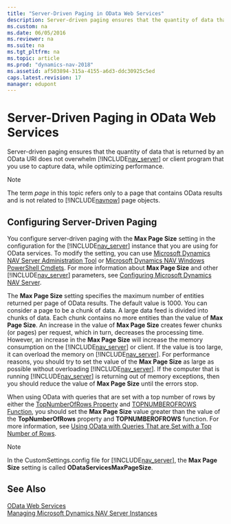 ```yaml
---
title: "Server-Driven Paging in OData Web Services"
description: Server-driven paging ensures that the quantity of data that is returned by an OData URI does not overwhelm nav_server or client program that you use to capture data, while optimizing performance.
ms.custom: na
ms.date: 06/05/2016
ms.reviewer: na
ms.suite: na
ms.tgt_pltfrm: na
ms.topic: article
ms.prod: "dynamics-nav-2018"
ms.assetid: af503894-315a-4155-a6d3-ddc30925c5ed
caps.latest.revision: 17
manager: edupont
---
```

# Server-Driven Paging in OData Web Services
Server-driven paging ensures that the quantity of data that is returned by an OData URI does not overwhelm [!INCLUDE[nav_server](includes/nav_server_md.md)] or client program that you use to capture data, while optimizing performance.  
  
> [!NOTE]  
>  The term *page* in this topic refers only to a page that contains OData results and is not related to [!INCLUDE[navnow](includes/navnow_md.md)] page objects.  
  
## Configuring Server-Driven Paging  
 You configure server-driven paging with the **Max Page Size** setting in the configuration for the [!INCLUDE[nav_server](includes/nav_server_md.md)] instance that you are using for OData services. To modify the setting, you can use [Microsoft Dynamics NAV Server Administration Tool](Microsoft-Dynamics-NAV-Server-Administration-Tool.md) or [Microsoft Dynamics NAV Windows PowerShell Cmdlets](Microsoft-Dynamics-NAV-Windows-PowerShell-Cmdlets.md). For more information about **Max Page Size** and other [!INCLUDE[nav_server](includes/nav_server_md.md)] parameters, see [Configuring Microsoft Dynamics NAV Server](Configuring-Microsoft-Dynamics-NAV-Server.md).  
  
 The **Max Page Size** setting specifies the maximum number of entities returned per page of OData results. The default value is 1000. You can consider a page to be a chunk of data. A large data feed is divided into chunks of data. Each chunk contains no more entities than the value of **Max Page Size**. An increase in the value of **Max Page Size** creates fewer chunks \(or pages\) per request, which in turn, decreases the processing time. However, an increase in the **Max Page Size** will increase the memory consumption on the [!INCLUDE[nav_server](includes/nav_server_md.md)] or client. If the value is too large, it can overload the memory on [!INCLUDE[nav_server](includes/nav_server_md.md)]. For performance reasons, you should try to set the value of the **Max Page Size** as large as possible without overloading [!INCLUDE[nav_server](includes/nav_server_md.md)]. If the computer that is running [!INCLUDE[nav_server](includes/nav_server_md.md)] is returning out of memory exceptions, then you should reduce the value of **Max Page Size** until the errors stop.  
  
 When using OData with queries that are set with a top number of rows by either the [TopNumberOfRows Property](TopNumberOfRows-Property.md) and [TOPNUMBEROFROWS Function](TOPNUMBEROFROWS-Function.md), you should set the **Max Page Size** value greater than the value of the **TopNumberOfRows** property and **TOPNUMBEROFROWS** function. For more information, see [Using OData with Queries That are Set with a Top Number of Rows](Using-OData-with-Queries-That-are-Set-with-a-Top-Number-of-Rows.md).  
  
> [!NOTE]  
>  In the CustomSettings.config file for [!INCLUDE[nav_server](includes/nav_server_md.md)], the **Max Page Size** setting is called **ODataServicesMaxPageSize**.  
  
## See Also  
 [OData Web Services](OData-Web-Services.md)   
 [Managing Microsoft Dynamics NAV Server Instances](Managing-Microsoft-Dynamics-NAV-Server-Instances.md)